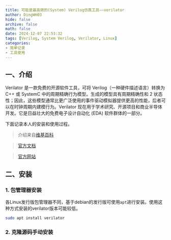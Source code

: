 ```yaml
---
title: 可能是最高效的(System) Verilog仿真工具——verilator
author: DingWH03
hide: false
archive: false
math: false
date: 2024-12-07 22:53:32
tags: [Verilog, System Verilog, Verilator, Linux]
categories:
- 简单记录
- 工具使用
---
```

## 一、介绍

Verilator 是一款免费的开源软件工具，可将 Verilog（一种硬件描述语言）转换为 C++ 或 SystemC 中的周期精确行为模型。生成的模型具有周期精确性和 2 状态性；因此，这些模型通常比更广泛使用的事件驱动模拟器提供更高的性能，后者可以在时钟周期内建模行为。Verilator 现在用于学术研究、开源项目和商业半导体开发。它是日益壮大的免费电子设计自动化 (EDA) 软件群体的一部分。

下面记录本人的安装和使用过程。

> 介绍来自[维基百科](https://en.wikipedia.org/wiki/Verilator)

> [官方文档](https://verilator.org/guide/latest/)

> [官方网站](https://www.veripool.org/verilator/)

## 二、安装

### 1. 包管理器安装

各Linux发行版包管理器不同，基于debian的发行版可使用`apt`进行安装。使用这种方式安装的verilator版本可能较低。

```bash
sudo apt install verilator
```

### 2. 克隆源码手动安装
